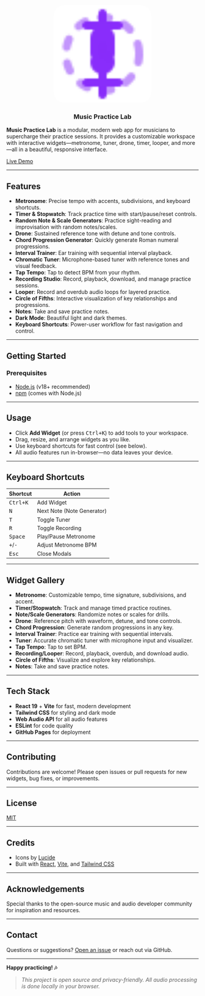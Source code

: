 <div align="center">
	<a href="https://github.com/wormcracker/music-practice-lab">
		<img src="./public/music-practice-lab.svg" width="256" style="border-radius:28px" alt="music-practice-lab">
	</a>
	<h3 align="center">Music Practice Lab</h3>
</div>

**Music Practice Lab** is a modular, modern web app for musicians to supercharge their practice sessions. It provides a customizable workspace with interactive widgets—metronome, tuner, drone, timer, looper, and more—all in a beautiful, responsive interface.

[Live Demo](https://wormcracker.github.io/music-practice-lab)

---

## Features

- **Metronome**: Precise tempo with accents, subdivisions, and keyboard shortcuts.
- **Timer & Stopwatch**: Track practice time with start/pause/reset controls.
- **Random Note & Scale Generators**: Practice sight-reading and improvisation with random notes/scales.
- **Drone**: Sustained reference tone with detune and tone controls.
- **Chord Progression Generator**: Quickly generate Roman numeral progressions.
- **Interval Trainer**: Ear training with sequential interval playback.
- **Chromatic Tuner**: Microphone-based tuner with reference tones and visual feedback.
- **Tap Tempo**: Tap to detect BPM from your rhythm.
- **Recording Studio**: Record, playback, download, and manage practice sessions.
- **Looper**: Record and overdub audio loops for layered practice.
- **Circle of Fifths**: Interactive visualization of key relationships and progressions.
- **Notes**: Take and save practice notes.
- **Dark Mode**: Beautiful light and dark themes.
- **Keyboard Shortcuts**: Power-user workflow for fast navigation and control.

---

## Getting Started

### Prerequisites

- [Node.js](https://nodejs.org/) (v18+ recommended)
- [npm](https://www.npmjs.com/) (comes with Node.js)

---

## Usage

- Click **Add Widget** (or press <kbd>Ctrl+K</kbd>) to add tools to your workspace.
- Drag, resize, and arrange widgets as you like.
- Use keyboard shortcuts for fast control (see below).
- All audio features run in-browser—no data leaves your device.

---

## Keyboard Shortcuts

| Shortcut                  | Action                     |
| ------------------------- | -------------------------- |
| <kbd>Ctrl+K</kbd>         | Add Widget                 |
| <kbd>N</kbd>              | Next Note (Note Generator) |
| <kbd>T</kbd>              | Toggle Tuner               |
| <kbd>R</kbd>              | Toggle Recording           |
| <kbd>Space</kbd>          | Play/Pause Metronome       |
| <kbd>+</kbd>/<kbd>-</kbd> | Adjust Metronome BPM       |
| <kbd>Esc</kbd>            | Close Modals               |

---

## Widget Gallery

- **Metronome**: Customizable tempo, time signature, subdivisions, and accent.
- **Timer/Stopwatch**: Track and manage timed practice routines.
- **Note/Scale Generators**: Randomize notes or scales for drills.
- **Drone**: Reference pitch with waveform, detune, and tone controls.
- **Chord Progression**: Generate random progressions in any key.
- **Interval Trainer**: Practice ear training with sequential intervals.
- **Tuner**: Accurate chromatic tuner with microphone input and visualizer.
- **Tap Tempo**: Tap to set BPM.
- **Recording/Looper**: Record, playback, overdub, and download audio.
- **Circle of Fifths**: Visualize and explore key relationships.
- **Notes**: Take and save practice notes.

---

## Tech Stack

- **React 19** + **Vite** for fast, modern development
- **Tailwind CSS** for styling and dark mode
- **Web Audio API** for all audio features
- **ESLint** for code quality
- **GitHub Pages** for deployment

---

## Contributing

Contributions are welcome! Please open issues or pull requests for new widgets, bug fixes, or improvements.

---

## License

[MIT](LICENSE)

---

## Credits

- Icons by [Lucide](https://lucide.dev/)
- Built with [React](https://react.dev/), [Vite](https://vitejs.dev/), and [Tailwind CSS](https://tailwindcss.com/)

---

## Acknowledgements

Special thanks to the open-source music and audio developer community for inspiration and resources.

---

## Contact

Questions or suggestions? [Open an issue](https://github.com/wormcracker/music-practice-lab/issues) or reach out via GitHub.

---

**Happy practicing! 🎶**

> _This project is open source and privacy-friendly. All audio processing is done locally in your browser._
